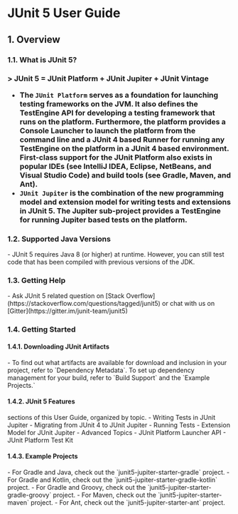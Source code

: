 # JUnit 5 User Guide 

<h2>1. Overview</h2>
<h3>1.1. What is JUnit 5?<h3>
> JUnit 5 = JUnit Platform + JUnit Jupiter + JUnit Vintage

- The `JUnit Platform` serves as a foundation for launching testing frameworks on the JVM. It also
  defines the TestEngine API for developing a testing framework that runs on the platform.
  Furthermore, the platform provides a Console Launcher to launch the platform from the command
  line and a JUnit 4 based Runner for running any TestEngine on the platform in a JUnit 4 based
  environment. First-class support for the JUnit Platform also exists in popular IDEs (see IntelliJ IDEA,
  Eclipse, NetBeans, and Visual Studio Code) and build tools (see Gradle, Maven, and Ant).
- `JUnit Jupiter` is the combination of the new programming model and extension model for writing
   tests and extensions in JUnit 5. The Jupiter sub-project provides a TestEngine for running Jupiter
   based tests on the platform.

<h3>1.2. Supported Java Versions</h3>
- JUnit 5 requires Java 8 (or higher) at runtime. However, you can still test code that has been
  compiled with previous versions of the JDK.

<h3>1.3. Getting Help</h3>
- Ask JUnit 5 related question on [Stack Overflow](https://stackoverflow.com/questions/tagged/junit5) or chat with us on [Gitter](https://gitter.im/junit-team/junit5)

<h3>1.4. Getting Started</h3>
<h4>1.4.1. Downloading JUnit Artifacts</h4>
- To find out what artifacts are available for download and inclusion in your project, refer to
  `Dependency Metadata`. To set up dependency management for your build, refer to `Build Support` and the `Example Projects.`

<h4>1.4.2. JUnit 5 Features</h4>
sections of this User Guide, organized by topic.
- Writing Tests in JUnit Jupiter
- Migrating from JUnit 4 to JUnit Jupiter
- Running Tests
- Extension Model for JUnit Jupiter
- Advanced Topics
    - JUnit Platform Launcher API
    - JUnit Platform Test Kit

<h4>1.4.3. Example Projects</h4>
- For Gradle and Java, check out the `junit5-jupiter-starter-gradle` project.
- For Gradle and Kotlin, check out the `junit5-jupiter-starter-gradle-kotlin` project.
- For Gradle and Groovy, check out the `junit5-jupiter-starter-gradle-groovy` project.
- For Maven, check out the `junit5-jupiter-starter-maven` project.
- For Ant, check out the `junit5-jupiter-starter-ant` project.


